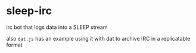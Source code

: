 # sleep-irc

irc bot that logs data into a SLEEP stream

also `dat.js` has an example using it with dat to archive IRC in a replicatable format
